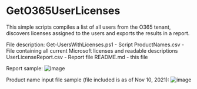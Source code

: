 # GetO365UserLicenses
This simple scripts compiles a list of all users from the O365 tenant, discovers licenses assigned to the users and exports the results in a report.

File description:
Get-UsersWithLicenses.ps1 - Script
ProductNames.csv - File containing all current Microsoft licenses and readable descriptions
UserLicenseReport.csv - Report file
README.md - this file

Report sample:
![image](https://user-images.githubusercontent.com/67024372/141153562-fa3d676a-c9f3-4850-927e-27f3d7abed77.png)

Product name input file sample (file included is as of Nov 10, 2021):
![image](https://user-images.githubusercontent.com/67024372/141153912-81d90076-5647-4b38-a097-3e213d12daed.png)

